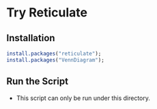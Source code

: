 # Try Reticulate

## Installation

``` R
install.packages("reticulate");
install.packages("VennDiagram");
```

## Run the Script

- This script can only be run under this directory.